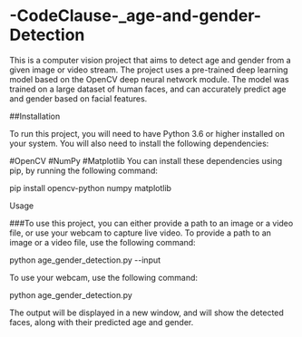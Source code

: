 # -CodeClause-_age-and-gender-Detection
This is a computer vision project that aims to detect age and gender from a given image or video stream. The project uses a pre-trained deep learning model based on the OpenCV deep neural network module. The model was trained on a large dataset of human faces, and can accurately predict age and gender based on facial features.

##Installation

To run this project, you will need to have Python 3.6 or higher installed on your system. You will also need to install the following dependencies:

#OpenCV
#NumPy
#Matplotlib
You can install these dependencies using pip, by running the following command:

pip install opencv-python numpy matplotlib

Usage

###To use this project, you can either provide a path to an image or a video file, or use your webcam to capture live video. To provide a path to an image or a video file, use the following command:

python age_gender_detection.py --input <path-to-input-file>

To use your webcam, use the following command:

python age_gender_detection.py

The output will be displayed in a new window, and will show the detected faces, along with their predicted age and gender.
